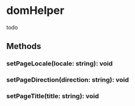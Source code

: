 # domHelper

todo

## Methods

### setPageLocale(locale: string): void

### setPageDirection(direction: string): void

### setPageTitle(title: string): void
